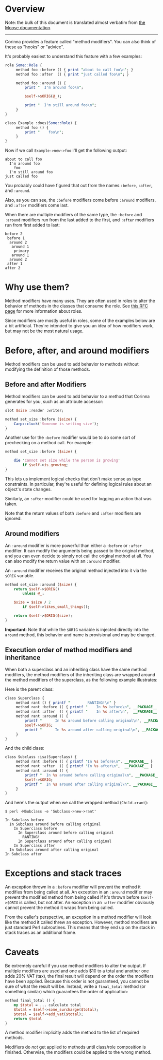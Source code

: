 # Overview

Note: the bulk of this document is translated almost verbatim from [the Moose
documentation](https://metacpan.org/dist/Moose/view/lib/Moose/Manual/MethodModifiers.pod).

---

Corinna provides a feature called "method modifiers". You can also think
of these as "hooks" or "advice".

It's probably easiest to understand this feature with a few examples:

```perl
role Some::Role {
     method foo :before () { print "about to call foo\n"; }
     method foo :after  () { print "just called foo\n"; }

     method foo :around () {
         print "  I'm around foo\n";

         $self->$ORIG(@_);

         print "  I'm still around foo\n";
     }
}

class Example :does(Some::Role) {
     method foo () {
         print "    foo\n";
     }
}
```

Now if we call `Example->new->foo` I'll get the following output:

```
about to call foo
  I'm around foo
    foo
  I'm still around foo
just called foo
```

You probably could have figured that out from the names `:before`,
`:after`, and `:around`.

Also, as you can see, the `:before` modifiers come before `:around` modifiers, and
`:after` modifiers come last.

When there are multiple modifiers of the same type, the `:before` and
`:around` modifiers run from the last added to the first, and `:after`
modifiers run from first added to last:

```
before 2
 before 1
  around 2
   around 1
    primary
   around 1
  around 2
 after 1
after 2
```

# Why use them?

Method modifiers have many uses. They are often used in roles to alter the
behavior of methods in the classes that consume the role. See [this RFC
page](https://github.com/Ovid/Cor/blob/master/rfc/roles.md) for more
information about roles.

Since modifiers are mostly useful in roles, some of the examples below
are a bit artificial. They're intended to give you an idea of how
modifiers work, but may not be the most natural usage.

# Before, after, and around modifiers

Method modifiers can be used to add behavior to methods without modifying the
definition of those methods.

## Before and after Modifiers

Method modifiers can be used to add behavior to a method that Corinna
generates for you, such as an attribute accessor:

```perl
slot $size :reader :writer;

method set_size :before ($size) {
    Carp::cluck('Someone is setting size');
}
```

Another use for the `:before` modifier would be to do some sort of
prechecking on a method call. For example:

```perl
method set_size :before ($size) {

    die 'Cannot set size while the person is growing'
        if $self->is_growing;
}
```

This lets us implement logical checks that don't make sense as type
constraints. In particular, they're useful for defining logical rules
about an object's state changes.

Similarly, an `:after` modifier could be used for logging an action that
was taken.

Note that the return values of both `:before` and `:after` modifiers are
ignored.

## Around modifiers

An `:around` modifier is more powerful than either a `:before` or
`:after` modifier. It can modify the arguments being passed to the
original method, and you can even decide to simply not call the
original method at all. You can also modify the return value with an
`:around` modifier.

An `:around` modifier receives the original method injected into it via the
`$ORIG` variable.

```perl
method set_size :around ($size) {
    return $self->$ORIG()
        unless @_;

    $size = $size / 2
        if $self->likes_small_things();

    return $self->$ORIG($size);
}
```

**Important**: Note that while the `$ORIG` variable is injected directly into
the `around` method, this behavior and name is provisional and may be changed.

## Execution order of method modifiers and inheritance

When both a superclass and an inheriting class have the same method modifiers,
the method modifiers of the inheriting class are wrapped around the method
modifiers of the superclass, as the following example illustrates:

Here is the parent class:

```perl
class Superclass {
     method rant () { printf "        RANTING!\n" }
     method rant :before () { printf "    In %s before\n", __PACKAGE__ }
     method rant :after  () { printf "    In %s after\n",  __PACKAGE__ }
     method rant :around () {
         printf "      In %s around before calling original\n", __PACKAGE__;
         $self->$ORIG;
         printf "      In %s around after calling original\n", __PACKAGE__;
     }
}
```

And the child class:

```perl
class Subclass :isa(Superclass) {
     method rant :before () { printf "In %s before\n", __PACKAGE__ }
     method rant :after  () { printf "In %s after\n",  __PACKAGE__ }
     method rant :around () {
         printf "  In %s around before calling original\n", __PACKAGE__;
         $self->$ORIG;
         printf "  In %s around after calling original\n", __PACKAGE__;
     }
}
```

And here's the output when we call the wrapped method (`Child->rant`):

```
$ perl -MSubclass -e 'Subclass->new->rant'

In Subclass before
  In Subclass around before calling original
    In Superclass before
      In Superclass around before calling original
        RANTING!
      In Superclass around after calling original
    In Superclass after
  In Subclass around after calling original
In Subclass after
```

# Exceptions and stack traces

An exception thrown in a `:before` modifier will prevent the method it
modifies from being called at all. An exception in an `:around` modifier may
prevent the modified method from being called if it's thrown before
`$self->$ORIG` is called, but not after. An exception in an `:after` modifier
obviously cannot prevent the method it wraps from being called.

From the caller's perspective, an exception in a method modifier will look
like the method it called threw an exception. However, method modifiers are
just standard Perl subroutines. This means that they end up on the stack in
stack traces as an additional frame.

# Caveats

Be extremely careful if you use method modifiers to alter the output. If
multiple modifiers are used and one adds $10 to a total and another one adds
20% VAT (tax), the final result will depend on the order the modifiers have been
applied. Because this order is not guaranteed, you cannot be sure of what the
result will be. Instead, write a `final_total` method (or something similar)
which guarantees the order of application:

```perl
method final_total () {
    my $total = ... calculate total
    $total = $self->some_surcharge($total);
    $total = $self->add_vat($total);
    return $total
}
```

A method modifier implicitly adds the method to the list of required methods.

Modifiers do _not_ get applied to methods until class/role composition is
finished. Otherwise, the modifiers could be applied to the wrong method.
